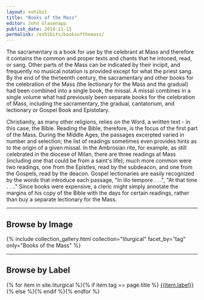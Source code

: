 ```yaml
---
layout: exhibit
title: "Books of the Mass"
editor: John Glasenapp
publish_date: 2018-11-15
permalink: /exhibits/booksofthemass/
---
```


The sacramentary is a book for use by the celebrant at Mass and therefore it contains the common and proper texts and chants that he intoned, read, or sang. Other parts of the Mass can be indicated by their incipit, and frequently no musical notation is provided except for what the priest sang. By the end of the thirteenth century, the sacramentary and other books for the celebration of the Mass (the lectionary for the Mass and the gradual) had been combined into a single book, the missal. A missal combines in a single volume what had previously been separate books for the celebration of Mass, including the sacramentary, the gradual, cantatorium, and lectionary or Gospel Book and Epistolary.

Christianity, as many other religions, relies on the Word, a written text - in this case, the Bible. Reading the Bible, therefore, is the focus of the first part of the Mass. During the Middle Ages, the passages excerpted varied in number and selection; the list of readings sometimes even provides hints as to the origin of a given missal. In the Ambrosian rite, for example, as still celebrated in the diocese of Milan, there are three readings at Mass (including one that could be from a saint's life); much more common were two readings, one from the Epistles, read by the subdeacon, and one from the Gospels, read by the deacon. Gospel lectionaries are easily recognized by the words that introduce each passage, "In illo tempore . . .", "At that time . . .." Since books were expensive, a cleric might simply annotate the margins of his copy of the Bible with the days for certain readings, rather than buy a separate lectionary for the Mass.

---

## Browse by Image



{% include collection_gallery.html collection="liturgical" facet_by="tag" only="Books of the Mass" %}

---

## Browse by Label

{% for item in site.liturgical %}{% if item.tag == page.title %}
[{{item.label}}]({{site.baseurl}}{{item.permalink}})
{% else %}{% endif %}{% endfor %}


